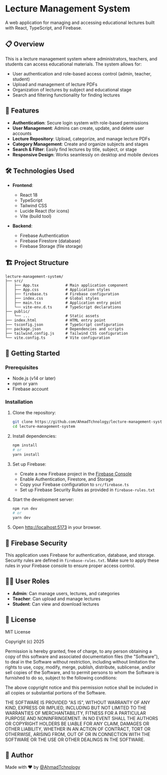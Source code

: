 # Lecture Management System

A web application for managing and accessing educational lectures built with React, TypeScript, and Firebase.

## 📋 Overview

This is a lecture management system where administrators, teachers, and students can access educational materials. The system allows for:

- User authentication and role-based access control (admin, teacher, student)
- Upload and management of lecture PDFs
- Organization of lectures by subject and educational stage
- Search and filtering functionality for finding lectures

## 🚀 Features

- **Authentication**: Secure login system with role-based permissions
- **User Management**: Admins can create, update, and delete user accounts
- **Lecture Repository**: Upload, categorize, and manage lecture PDFs
- **Category Management**: Create and organize subjects and stages
- **Search & Filter**: Easily find lectures by title, subject, or stage
- **Responsive Design**: Works seamlessly on desktop and mobile devices

## 🛠️ Technologies Used

- **Frontend**:
  - React 18
  - TypeScript
  - Tailwind CSS
  - Lucide React (for icons)
  - Vite (build tool)

- **Backend**:
  - Firebase Authentication
  - Firebase Firestore (database)
  - Firebase Storage (file storage)

## 🏗️ Project Structure

```
lecture-management-system/
├── src/
│   ├── App.tsx            # Main application component
│   ├── App.css            # Application styles
│   ├── firebase.ts        # Firebase configuration
│   ├── index.css          # Global styles
│   ├── main.tsx           # Application entry point
│   └── vite-env.d.ts      # TypeScript declarations
├── public/
│   └── ...                # Static assets
├── index.html             # HTML entry point
├── tsconfig.json          # TypeScript configuration
├── package.json           # Dependencies and scripts
├── tailwind.config.js     # Tailwind CSS configuration
└── vite.config.ts         # Vite configuration
```

## 🚀 Getting Started

### Prerequisites

- Node.js (v14 or later)
- npm or yarn
- Firebase account

### Installation

1. Clone the repository:
   ```bash
   git clone https://github.com/AhmadTchnology/lecture-management-system.git
   cd lecture-management-system
   ```

2. Install dependencies:
   ```bash
   npm install
   # or
   yarn install
   ```

3. Set up Firebase:
   - Create a new Firebase project in the [Firebase Console](https://console.firebase.google.com/)
   - Enable Authentication, Firestore, and Storage
   - Copy your Firebase configuration to `src/firebase.ts`
   - Set up Firebase Security Rules as provided in `firebase-rules.txt`

4. Start the development server:
   ```bash
   npm run dev
   # or
   yarn dev
   ```

5. Open [http://localhost:5173](http://localhost:5173) in your browser.

## 🔐 Firebase Security

This application uses Firebase for authentication, database, and storage. Security rules are defined in `firebase-rules.txt`. Make sure to apply these rules in your Firebase console to ensure proper access control.

## 🧑‍💻 User Roles

- **Admin**: Can manage users, lectures, and categories
- **Teacher**: Can upload and manage lectures
- **Student**: Can view and download lectures

## 📄 License

MIT License

Copyright (c) 2025

Permission is hereby granted, free of charge, to any person obtaining a copy
of this software and associated documentation files (the "Software"), to deal
in the Software without restriction, including without limitation the rights
to use, copy, modify, merge, publish, distribute, sublicense, and/or sell
copies of the Software, and to permit persons to whom the Software is
furnished to do so, subject to the following conditions:

The above copyright notice and this permission notice shall be included in all
copies or substantial portions of the Software.

THE SOFTWARE IS PROVIDED "AS IS", WITHOUT WARRANTY OF ANY KIND, EXPRESS OR
IMPLIED, INCLUDING BUT NOT LIMITED TO THE WARRANTIES OF MERCHANTABILITY,
FITNESS FOR A PARTICULAR PURPOSE AND NONINFRINGEMENT. IN NO EVENT SHALL THE
AUTHORS OR COPYRIGHT HOLDERS BE LIABLE FOR ANY CLAIM, DAMAGES OR OTHER
LIABILITY, WHETHER IN AN ACTION OF CONTRACT, TORT OR OTHERWISE, ARISING FROM,
OUT OF OR IN CONNECTION WITH THE SOFTWARE OR THE USE OR OTHER DEALINGS IN THE
SOFTWARE.

## 👤 Author

Made with ❤️ by [@AhmadTchnology](https://github.com/AhmadTchnology)
